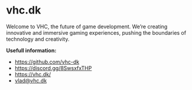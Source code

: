 # vhc.dk
Welcome to VHC, the future of game development. We’re creating innovative and immersive gaming experiences, pushing the boundaries of technology and creativity.

**Usefull information:**
- https://github.com/vhc-dk
- https://discord.gg/8SwsxfxTHP
- https://vhc.dk/
- vlad@vhc.dk
